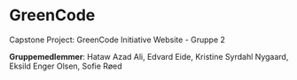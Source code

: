 # GreenCode
Capstone Project: GreenCode Initiative Website - Gruppe 2

**Gruppemedlemmer**: Hataw Azad Ali, Edvard Eide, Kristine Syrdahl Nygaard, Eksild Enger Olsen, Sofie Røed
